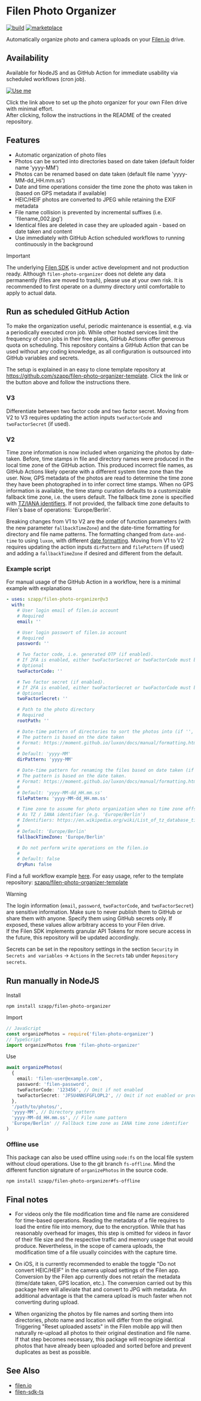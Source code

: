 # Filen Photo Organizer

[![build](https://github.com/szapp/filen-photo-organizer/actions/workflows/build.yml/badge.svg)](https://github.com/szapp/filen-photo-organizer/actions/workflows/build.yml)
[![marketplace](https://img.shields.io/github/v/release/szapp/filen-photo-organizer?logo=githubactions&logoColor=white&label=marketplace)](https://github.com/marketplace/actions/filen-photo-organizer)

Automatically organize photo and camera uploads on your [Filen.io](https://filen.io) drive.

## Availability

Available for NodeJS and as GitHub Action for immediate usability via scheduled workflows (cron job).

[![Use me](https://img.shields.io/badge/template-use%20me-green?style=for-the-badge&logo=github)](https://repo.new/?template_name=filen-photo-organizer-template&template_owner=szapp&name=filen-photo-organizer&description=Automatically%20organizes%20my%20filen.io%20photos)

Click the link above to set up the photo organizer for your own Filen drive with minimal effort.  
After clicking, follow the instructions in the README of the created repository.

## Features

- Automatic organization of photo files
- Photos can be sorted into directories based on date taken (default folder name 'yyyy-MM')
- Photos can be renamed based on date taken (default file name 'yyyy-MM-dd_HH.mm.ss')
- Date and time operations consider the time zone the photo was taken in (based on GPS metadata if available)
- HEIC/HEIF photos are converted to JPEG while retaining the EXIF metadata
- File name collision is prevented by incremental suffixes (i.e. 'filename_002.jpg')
- Identical files are deleted in case they are uploaded again - based on date taken and content
- Use immediately with GitHub Action scheduled workflows to running continuously in the background

> [!Important]
> The underlying [Filen SDK](https://github.com/FilenCloudDienste/filen-sdk-ts) is under active development and not production ready.
> Although `filen-photo-organizer` does not delete any data permanently (files are moved to trash), please use at your own risk.
> It is recommended to first operate on a dummy directory until comfortable to apply to actual data.

## Run as scheduled GitHub Action

To make the organization useful, periodic maintenance is essential, e.g. via a periodically executed cron job.
While other hosted services limit the frequency of cron jobs in their free plans, GitHub Actions offer generous quota on scheduling.
This repository contains a GitHub Action that can be used without any coding knowledge, as all configuration is outsourced into GitHub variables and secrets.

The setup is explained in an easy to clone template repository at https://github.com/szapp/filen-photo-organizer-template. Click the link or the button above and follow the instructions there.

### V3

Differentiate between two factor code and two factor secret.
Moving from V2 to V3 requires updating the action inputs `twoFactorCode` and `twoFactorSecret` (if used).

### V2

Time zone information is now included when organizing the photos by date-taken.
Before, time stamps in file and directory names were produced in the local time zone of the GitHub action.
This produced incorrect file names, as GitHub Actions likely operate with a different system time zone than the user.
Now, GPS metadata of the photos are read to determine the time zone they have been photographed in to infer correct time stamps.
When no GPS information is available, the time stamp curation defaults to a customizable fallback time zone, i.e. the users default.
The fallback time zone is specified with [TZ/IANA identifiers][timezones-link].
If not provided, the fallback time zone defaults to Filen's base of operations: 'Europe/Berlin'.

Breaking changes from V1 to V2 are the order of function parameters (with the new parameter `fallbackTimeZone`) and the date-time formatting for directory and file name patterns.
The formatting changed from `date-and-time` to using `luxon`, with different [date formatting][date-format-link].
Moving from V1 to V2 requires updating the action inputs `dirPattern` and `filePattern` (if used) and adding a `fallbackTimeZone` if desired and different from the default.

### Example script

For manual usage of the GitHub Action in a workflow, here is a minimal example with explanations

```yml
- uses: szapp/filen-photo-organizer@v3
  with:
    # User login email of filen.io account
    # Required
    email: ''

    # User login passwort of filen.io account
    # Required
    password: ''

    # Two factor code, i.e. generated OTP (if enabled).
    # If 2FA is enabled, either twoFactorSecret or twoFactorCode must be provided. If both are provided, twoFactorCode takes precedence.
    # Optional
    twoFactorCode: ''

    # Two factor secret (if enabled).
    # If 2FA is enabled, either twoFactorSecret or twoFactorCode must be provided. If both are provided, twoFactorCode takes precedence.
    # Optional
    twoFactorSecret: ''

    # Path to the photo directory
    # Required
    rootPath: ''

    # Date-time pattern of directories to sort the photos into (if '', no directories will be created)
    # The pattern is based on the date taken
    # Format: https://moment.github.io/luxon/docs/manual/formatting.html#table-of-tokens
    #
    # Default: 'yyyy-MM'
    dirPattern: 'yyyy-MM'

    # Date-time pattern for renaming the files based on date taken (if '', preserve original file name)
    # The pattern is based on the date taken.
    # Format: https://moment.github.io/luxon/docs/manual/formatting.html#table-of-tokens
    #
    # Default: 'yyyy-MM-dd_HH.mm.ss'
    filePattern: 'yyyy-MM-dd_HH.mm.ss'

    # Time zone to assume for photo organization when no time zone offset and GPS metadata is available, i.e. the time zone in which the photos were taken.
    # As TZ / IANA identifier (e.g. 'Europe/Berlin')
    # Identifiers: https://en.wikipedia.org/wiki/List_of_tz_database_time_zones
    #
    # Default: 'Europe/Berlin'
    fallbackTimeZone: 'Europe/Berlin'

    # Do not perform write operations on the filen.io
    #
    # Default: false
    dryRun: false
```

Find a full workflow example [here](https://github.com/szapp/filen-photo-organizer/blob/main/.github/workflows/organize.yml).
For easy usage, refer to the template repository: [szapp/filen-photo-organizer-template](https://github.com/szapp/filen-photo-organizer-template)

> [!Warning]
> The login information (`email`, `password`, `twoFactorCode`, and `twoFactorSecret`) are sensitive information.
> Make sure to never publish them to GitHub or share them with anyone.
> Specify them using GitHub secrets only.
> If exposed, these values allow arbitrary access to your Filen drive.  
> If the Filen SDK implements granular API Tokens for more secure access in the future, this repository will be updated accordingly.

Secrets can be set in the repository settings in the section `Security` in `Secrets and variables` -> `Actions` in the `Secrets` tab under `Repository secrets`.

## Run manually in NodeJS

Install

```
npm install szapp/filen-photo-organizer
```

Import

```typescript
// JavaScript
const organizePhotos = require('filen-photo-organizer')
// TypeScript
import organizePhotos from 'filen-photo-organizer'
```

Use

```typescript
await organizePhotos(
  {
    email: 'filen-user@example.com',
    password: 'filen-password',
    twoFactorCode: '123456', // Omit if not enabled
    twoFactorSecret: 'JFSU4NNSFGFLOPL2', // Omit if not enabled or providing 'twoFactorCode'
  },
  '/path/to/photos/',
  'yyyy-MM', // Directory pattern
  'yyyy-MM-dd_HH.mm.ss', // File name pattern
  'Europe/Berlin' // Fallback time zone as IANA time zone identifier
)
```

### Offline use

This package can also be used offline using `node:fs` on the local file system without cloud operations.
Use to the git branch `fs-offline`.
Mind the different function signature of `organizePhotos` in the source code.

```
npm install szapp/filen-photo-organizer#fs-offline
```

## Final notes

- For videos only the file modification time and file name are considered for time-based operations.
  Reading the metadata of a file requires to load the entire file into memory, due to the encryption.
  While that has reasonably overhead for images, this step is omitted for videos in favor of their file size and the respective traffic and memory usage that would produce.
  Nevertheless, in the scope of camera uploads, the modification time of a file usually coincides with the capture time.

- On iOS, it is currently recommended to enable the toggle "Do not convert HEIC/HEIF" in the camera upload settings of the Filen app.
  Conversion by the Filen app currently does not retain the metadata (time/date taken, GPS location, etc.).
  The conversion carried out by this package here will alleviate that and convert to JPG with metadata.
  An additional advantage is that the camera upload is much faster when not converting during upload.

- When organizing the photos by file names and sorting them into directories, photo name and location will differ from the original.
  Triggering "Reset uploaded assets" in the Filen mobile app will then naturally re-upload all photos to their original destination and file name.
  If that step becomes necessary, this package will recognize identical photos that have already been uploaded and sorted before and prevent duplicates as best as possible.

## See Also

- [filen.io](https://filen.io)
- [filen-sdk-ts](https://github.com/FilenCloudDienste/filen-sdk-ts)

[date-format-link]: https://moment.github.io/luxon/#/formatting?id=table-of-tokens
[timezones-link]: https://en.wikipedia.org/wiki/List_of_tz_database_time_zones
